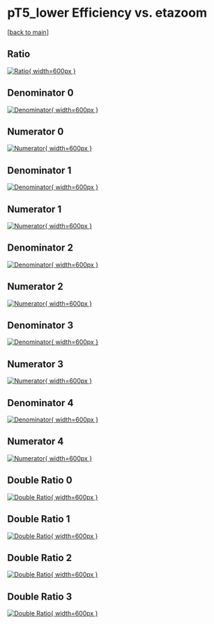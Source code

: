 # pT5_lower Efficiency vs. etazoom

[[back to main](./)]



## Ratio

[![Ratio](../mtv/var/pT5_lower_loweta_211_0_eff_etazoom.png){ width=600px }](../mtv/var/pT5_lower_loweta_211_0_eff_etazoom.pdf)

## Denominator 0

[![Denominator](../mtv/den/pT5_lower_loweta_211_0_eff_etazoom_den0.png){ width=600px }](../mtv/den/pT5_lower_loweta_211_0_eff_etazoom_den0.pdf)

## Numerator 0

[![Numerator](../mtv/num/pT5_lower_loweta_211_0_eff_etazoom_num0.png){ width=600px }](../mtv/num/pT5_lower_loweta_211_0_eff_etazoom_num0.pdf)

## Denominator 1

[![Denominator](../mtv/den/pT5_lower_loweta_211_0_eff_etazoom_den1.png){ width=600px }](../mtv/den/pT5_lower_loweta_211_0_eff_etazoom_den1.pdf)

## Numerator 1

[![Numerator](../mtv/num/pT5_lower_loweta_211_0_eff_etazoom_num1.png){ width=600px }](../mtv/num/pT5_lower_loweta_211_0_eff_etazoom_num1.pdf)

## Denominator 2

[![Denominator](../mtv/den/pT5_lower_loweta_211_0_eff_etazoom_den2.png){ width=600px }](../mtv/den/pT5_lower_loweta_211_0_eff_etazoom_den2.pdf)

## Numerator 2

[![Numerator](../mtv/num/pT5_lower_loweta_211_0_eff_etazoom_num2.png){ width=600px }](../mtv/num/pT5_lower_loweta_211_0_eff_etazoom_num2.pdf)

## Denominator 3

[![Denominator](../mtv/den/pT5_lower_loweta_211_0_eff_etazoom_den3.png){ width=600px }](../mtv/den/pT5_lower_loweta_211_0_eff_etazoom_den3.pdf)

## Numerator 3

[![Numerator](../mtv/num/pT5_lower_loweta_211_0_eff_etazoom_num3.png){ width=600px }](../mtv/num/pT5_lower_loweta_211_0_eff_etazoom_num3.pdf)

## Denominator 4

[![Denominator](../mtv/den/pT5_lower_loweta_211_0_eff_etazoom_den4.png){ width=600px }](../mtv/den/pT5_lower_loweta_211_0_eff_etazoom_den4.pdf)

## Numerator 4

[![Numerator](../mtv/num/pT5_lower_loweta_211_0_eff_etazoom_num4.png){ width=600px }](../mtv/num/pT5_lower_loweta_211_0_eff_etazoom_num4.pdf)

## Double Ratio 0

[![Double Ratio](../mtv/ratio/pT5_lower_loweta_211_0_eff_etazoom_ratio0.png){ width=600px }](../mtv/ratio/pT5_lower_loweta_211_0_eff_etazoom_ratio0.pdf)

## Double Ratio 1

[![Double Ratio](../mtv/ratio/pT5_lower_loweta_211_0_eff_etazoom_ratio1.png){ width=600px }](../mtv/ratio/pT5_lower_loweta_211_0_eff_etazoom_ratio1.pdf)

## Double Ratio 2

[![Double Ratio](../mtv/ratio/pT5_lower_loweta_211_0_eff_etazoom_ratio2.png){ width=600px }](../mtv/ratio/pT5_lower_loweta_211_0_eff_etazoom_ratio2.pdf)

## Double Ratio 3

[![Double Ratio](../mtv/ratio/pT5_lower_loweta_211_0_eff_etazoom_ratio3.png){ width=600px }](../mtv/ratio/pT5_lower_loweta_211_0_eff_etazoom_ratio3.pdf)

